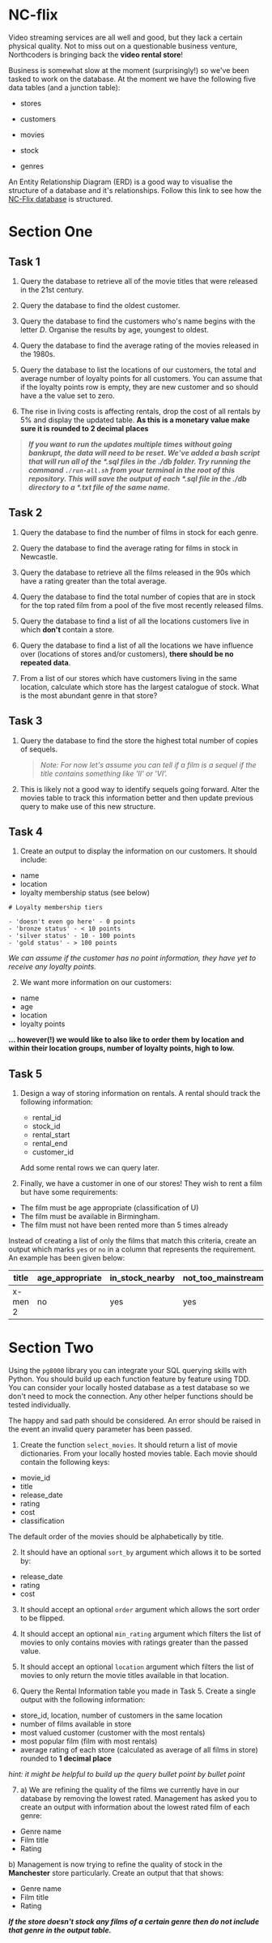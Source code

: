 # NC-flix

Video streaming services are all well and good, but they lack a certain physical quality. Not to miss out on a questionable business venture, Northcoders is bringing back the **video rental store**!

Business is somewhat slow at the moment (surprisingly!) so we've been tasked to work on the database. At the moment we have the following five data tables (and a junction table):

-   stores

-   customers

-   movies

-   stock

-   genres

An Entity Relationship Diagram (ERD) is a good way to visualise the structure of a database and it's relationships. Follow this link to see how the [NC-Flix database](https://dbdiagram.io/d/63f8ab04296d97641d837f2b) is structured.

# Section One

## Task 1

1. Query the database to retrieve all of the movie titles that were released in the 21st century.

2. Query the database to find the oldest customer.

3. Query the database to find the customers who's name begins with the letter _D_. Organise the results by age, youngest to oldest.

4. Query the database to find the average rating of the movies released in the 1980s.

5. Query the database to list the locations of our customers, the total and average number of loyalty points for all customers. You can assume that if the loyalty points row is empty, they are new customer and so should have a the value set to zero.

6. The rise in living costs is affecting rentals, drop the cost of all rentals by 5% and display the updated table. **As this is a monetary value make sure it is rounded to 2 decimal places**

> _**If you want to run the updates multiple times without going bankrupt, the data will need to be reset. We've added a bash script that will run all of the *.sql files in the ./db folder. Try running the command `./run-all.sh` from your terminal in the root of this repository. This will save the output of each *.sql file in the ./db directory to a \*.txt file of the same name.**_

## Task 2

1. Query the database to find the number of films in stock for each genre.

2. Query the database to find the average rating for films in stock in Newcastle.

3. Query the database to retrieve all the films released in the 90s which have a rating greater than the total average.

4. Query the database to find the total number of copies that are in stock for the top rated film from a pool of the five most recently released films.

5. Query the database to find a list of all the locations customers live in which **don't** contain a store.

6. Query the database to find a list of all the locations we have influence over (locations of stores and/or customers), **there should be no repeated data**.

7. From a list of our stores which have customers living in the same location, calculate which store has the largest catalogue of stock. What is the most abundant genre in that store?

## Task 3

1. Query the database to find the store the highest total number of copies of sequels.

    > _Note: For now let's assume you can tell if a film is a sequel if the title contains something like 'II' or 'VI'._

2. This is likely not a good way to identify sequels going forward. Alter the movies table to track this information better and then update previous query to make use of this new structure.

## Task 4

1. Create an output to display the information on our customers. It should include:

-   name
-   location
-   loyalty membership status (see below)

```
# Loyalty membership tiers

- 'doesn't even go here' - 0 points
- 'bronze status' - < 10 points
- 'silver status' - 10 - 100 points
- 'gold status' - > 100 points
```

_We can assume if the customer has no point information, they have yet to receive any loyalty points._

2. We want more information on our customers:

-   name
-   age
-   location
-   loyalty points

**... however(!) we would like to also like to order them by location and within their location groups, number of loyalty points, high to low.**

## Task 5

1. Design a way of storing information on rentals. A rental should track the following information:

    - rental_id
    - stock_id
    - rental_start
    - rental_end
    - customer_id

    Add some rental rows we can query later.

2. Finally, we have a customer in one of our stores! They wish to rent a film but have some requirements:

-   The film must be age appropriate (classification of U)
-   The film must be available in Birmingham.
-   The film must not have been rented more than 5 times already

Instead of creating a list of only the films that match this criteria, create an output which marks `yes` or `no` in a column that represents the requirement. An example has been given below:

| title   | age_appropriate | in_stock_nearby | not_too_mainstream |
| ------- | --------------- | --------------- | ------------------ |
| x-men 2 | no              | yes             | yes                |

# Section Two

Using the `pg8000` library you can integrate your SQL querying skills with Python. You should build up each function feature by feature using TDD. You can consider your locally hosted database as a test database so we don't need to mock the connection. Any other helper functions should be tested individually.

The happy and sad path should be considered. An error should be raised in the event an invalid query parameter has been passed.

1. Create the function `select_movies`. It should return a list of movie dictionaries. From your locally hosted movies table.
   Each movie should contain the following keys:

-   movie_id
-   title
-   release_date
-   rating
-   cost
-   classification

The default order of the movies should be alphabetically by title.

2. It should have an optional `sort_by` argument which allows it to be sorted by:

-   release_date
-   rating
-   cost

3. It should accept an optional `order` argument which allows the sort order to be flipped.

4. It should accept an optional `min_rating` argument which filters the list of movies to only contains movies with ratings greater than the passed value.

5. It should accept an optional `location` argument which filters the list of movies to only return the movie titles available in that location.

6. Query the Rental Information table you made in Task 5. Create a single output with the following information:

-   store_id, location, number of customers in the same location
-   number of films available in store
-   most valued customer (customer with the most rentals)
-   most popular film (film with most rentals)
-   average rating of each store (calculated as average of all films in store) rounded to **1 decimal place**

_hint: it might be helpful to build up the query bullet point by bullet point_

7. a) We are refining the quality of the films we currently have in our database by removing the lowest rated. Management has asked you to create an output with information about the lowest rated film of each genre:

-   Genre name
-   Film title
-   Rating

b) Management is now trying to refine the quality of stock in the **Manchester** store particularly. Create an output that that shows:

-   Genre name
-   Film title
-   Rating

**_If the store doesn't stock any films of a certain genre then do not include that genre in the output table._**
